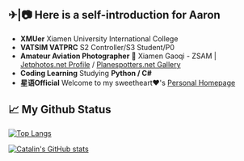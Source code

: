 ✈|📷 Here is a self-introduction for Aaron
-----

- **XMUer** Xiamen University International College
- **VATSIM VATPRC** S2 Controller/S3 Student/P0 
- **Amateur Aviation Photographer** 📍 Xiamen Gaoqi - ZSAM | [Jetphotos.net Profile](https://www.jetphotos.com/photographer/130228) / [Planespotters.net Gallery](https://www.planespotters.net/photos/gallery/Aaron_Mengqiu_Liu)
- **Coding Learning** Studying **Python / C#**
- **星语Official** Welcome to my sweetheart❤'s [Personal Homepage](https://simonlily.github.io/)

📈 My Github Status
-----

[![Top Langs](https://github-readme-stats.vercel.app/api/top-langs/?username=AaronZSAM101&theme=gruvboxQ&hide=actionscript)](https://github.com/anuraghazra/github-readme-stats)

[![Catalin's GitHub stats](https://github-readme-stats.vercel.app/api?username=AaronZSAM101&theme=gruvbox&count_private=true)](https://github.com/anuraghazra/github-readme-stats)
